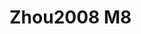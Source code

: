 <a name="material" />

# Zhou2008 M8
<script type="application/ld+json">
  {
    "@context": "https://schema.org/",
    "@type": "ChemicalSubstance",
    "http://purl.org/dc/terms/conformsTo":
      {
        "@type": "CreativeWork",
        "@id": "https://bioschemas.org/profiles/ChemicalSubstance/0.4-RELEASE/"
      },
    "@id": "https://egonw.github.io/nanowiki/nanowiki220.html#material",
    "name": "Zhou2008 M8",
    "sameAs: "http://127.0.0.1/mediawiki/index.php/Special:URIResolver/Zhou2008_M8"
  }
</script>

